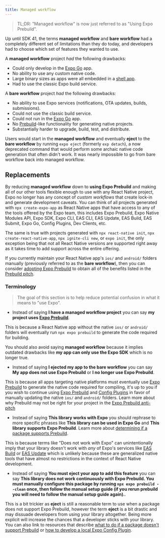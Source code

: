 ```yaml
---
title: Managed workflow
---
```


> TL;DR: "Managed workflow" is now just referred to as "Using Expo Prebuild".

Up until SDK 41, the terms **managed workflow** and **bare workflow** had a completely different set of limitations than they do today, and developers had to choose which set of features they wanted to use.

A **managed workflow** project _had_ the following drawbacks:

- Could only develop in the [Expo Go][expo-go] app.
- No ability to use any custom native code.
- Large binary sizes as apps were all embedded in a [shell app][shell-app].
- Had to use the classic Expo build service.

A **bare workflow** project _had_ the following drawbacks:

- No ability to use Expo services (notifications, OTA updates, builds, submissions).
- Could not use the classic build service.
- Could not run in the [Expo Go][expo-go] app.
- No [Prebuild][prebuild]-like functionality for generating native projects.
- Substantially harder to upgrade, build, test, and distribute.

Users would start in the **managed workflow** and eventually **eject** to the **bare workflow** by running `expo eject` (formerly `exp detach`), a now deprecated command that would perform some archaic native code generation that often didn't work. It was nearly impossible to go from bare workflow back into managed workflow.

## Replacements

By reducing **managed workflow** down to **using Expo Prebuild** and making all of our other tools flexible enough to use with any React Native project, Expo no longer has any concept of _custom workflows_ that create lock-in and generate development caveats. You can think of all projects generated with `npx create-expo-app` as React Native apps that have access to any of the tools offered by the Expo team, this includes Expo Prebuild, Expo Native Modules API, Expo SDK, Expo CLI, EAS CLI, EAS Update, EAS Build, EAS Submit, Expo Go, Config Plugins, Dev Clients, etc.

The same is true with projects generated with `npx react-native init`, `npx create-react-native-app`, `npx ignite-cli new`, or `expo init`, the only exception being that not all React Native versions are supported right away as it takes time to add support across the entire offering.

If you currently maintain your React Native app's `ios/` and `android/` folders manually (previously referred to as the **bare workflow**), then you can consider [adopting Expo Prebuild][adopting-prebuild] to obtain all of the benefits listed in the [Prebuild pitch][prebuild-pitch].

### Terminology

> The goal of this section is to help reduce potential confusion in what it means to "use Expo".

- Instead of saying **I have a managed workflow project** you can say **my project uses [Expo Prebuild][prebuild]**.

This is because a React Native app without the native `ios/` or `android/` folders will eventually run `npx expo prebuild` to generate the code required for building.

You should also avoid saying **managed workflow** because it implies outdated drawbacks like **my app can only use the Expo SDK** which is no longer true.

- Instead of saying **I ejected my app to the bare workflow** you can say **My app does not use Expo Prebuild** or **I no longer use Expo Prebuild**.

This is because all apps targeting native platforms must eventually use [Expo Prebuild][prebuild] to generate the native code required for compiling, it's up to you if you wish to continue using [Expo Prebuild][prebuild] and [Config Plugins][config-plugins] in favor of manually updating the native `ios/` and `android/` folders. Learn more about why Prebuild may not be right for your project in the [Expo Prebuild anti-pitch][prebuild-anti-pitch]

- Instead of saying **This library works with Expo** you should rephrase to more specific phrases like **This library can be used in Expo Go** and **This library supports Expo Prebuild**. Learn more about [determining if a package supports Prebuild][prebuild-supported].

This is because terms like "Does not work with Expo" can unintentionally imply that your library doesn't work with _any_ of Expo's services like [EAS Build](eas-build) or [EAS Update][eas-update] which is unlikely because these are generalized native tools that have almost no restrictions in the context of React Native development.

- Instead of saying **You must eject your app to add this feature** you can say **This library does not work continuously with Expo Prebuild. You must manually configure this package by running `npx expo prebuild --clean` once, then follow the manual setup guide (if you rerun prebuild you will need to follow the manual setup guide again).**.

This is a bit trickier as **eject** is still a reasonable term to use when a package does not support Expo Prebuild, however the term **eject** is a bit drastic and may dissuade developers from using your library altogether. Being more explicit will increase the chances that a developer sticks with your library. You can also link to resources that describe [what to do if a package doesn't support Prebuild][prebuild-supported] or [how to develop a local Expo Config Plugin][local-config-plugin].

[adopting-prebuild]: /guides/adopting-prebuild
[local-config-plugin]: /guides/config-plugins#developing-a-plugin
[config-plugins]: /guides/config-plugins
[prebuild-supported]: /workflow/prebuild/#config-plugin-support-in-the-community
[eas-build]: /build
[eas-update]: /eas-update
[prebuild]: /workflow/prebuild
[prebuild-pitch]: /workflow/prebuild#pitch
[prebuild-anti-pitch]: /workflow/prebuild#anti-pitch
[expo-go]: https://expo.dev/expo-go
[shell-app]: /workflow/glossary-of-terms#shell-app
